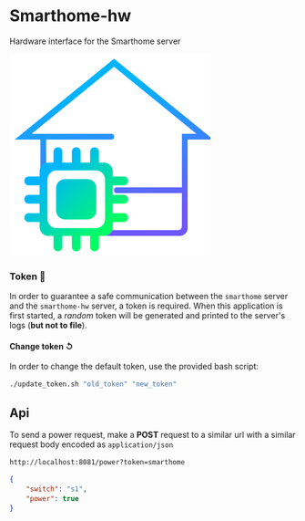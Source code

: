 # Smarthome-hw
 Hardware interface for the Smarthome server

![smarthome-hw logo](./icon/readme.png)

### Token 🔑
In order to guarantee a safe communication between the `smarthome` server and the `smarthome-hw` server, a token is required.
When this application is first started, a *random* token will be generated and printed to the server's logs (**but not to file**).
#### Change token ↺
In order to change the default token, use the provided bash script:
```bash
./update_token.sh "old_token" "new_token"
```

## Api

To send a power request, make a **POST** request to a similar url with a similar request body encoded as `application/json`
```
http://localhost:8081/power?token=smarthome
```

```json
{
	"switch": "s1",
	"power": true
}
```
